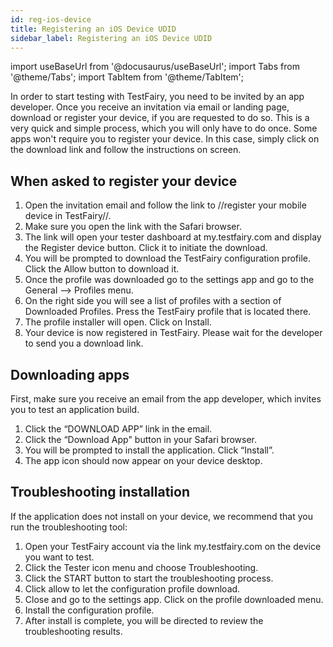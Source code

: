 ```yaml
---
id: reg-ios-device
title: Registering an iOS Device UDID
sidebar_label: Registering an iOS Device UDID
---
```


import useBaseUrl from '@docusaurus/useBaseUrl';
import Tabs from '@theme/Tabs';
import TabItem from '@theme/TabItem';

In order to start testing with TestFairy, you need to be invited by an app developer. Once you receive an invitation via email or landing page, download or register your device, if you are requested to do so. This is a very quick and simple process, which you will only have to do once. Some apps won't require you to register your device. In this case, simply click on the download link and follow the instructions on screen.

## When asked to register your device

1. Open the invitation email and follow the link to //register your mobile device in TestFairy//.
2. Make sure you open the link with the Safari browser.
3. The link will open your tester dashboard at my.testfairy.com and display the Register device button. Click it to initiate the download.
4. You will be prompted to download the TestFairy configuration profile. Click the Allow button to download it.
5. Once the profile was downloaded go to the settings app and go to the General --> Profiles menu.
6. On the right side you will see a list of profiles with a section of Downloaded Profiles. Press the TestFairy profile that is located there.
7. The profile installer will open. Click on Install.
8. Your device is now registered in TestFairy. Please wait for the developer to send you a download link.

## Downloading apps

First, make sure you receive an email from the app developer, which invites you to test an application build.

1. Click the “DOWNLOAD APP” link in the email.
2. Click the “Download App" button in your Safari browser.
3. You will be prompted to install the application. Click “Install”.
4. The app icon should now appear on your device desktop.

## Troubleshooting installation

If the application does not install on your device, we recommend that you run the troubleshooting tool:

1. Open your TestFairy account via the link my.testfairy.com on the device you want to test.
2. Click the Tester icon menu and choose Troubleshooting.
3. Click the START button to start the troubleshooting process.
4. Click allow to let the configuration profile download.
5. Close and go to the settings app. Click on the profile downloaded menu.
6. Install the configuration profile.
7. After install is complete, you will be directed to review the troubleshooting results.
